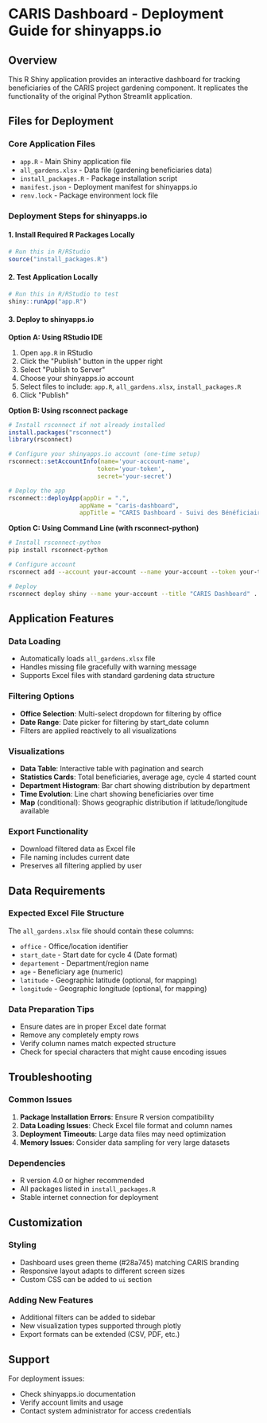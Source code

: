 # CARIS Dashboard - Deployment Guide for shinyapps.io

## Overview
This R Shiny application provides an interactive dashboard for tracking beneficiaries of the CARIS project gardening component. It replicates the functionality of the original Python Streamlit application.

## Files for Deployment

### Core Application Files
- `app.R` - Main Shiny application file
- `all_gardens.xlsx` - Data file (gardening beneficiaries data)
- `install_packages.R` - Package installation script
- `manifest.json` - Deployment manifest for shinyapps.io
- `renv.lock` - Package environment lock file

### Deployment Steps for shinyapps.io

#### 1. Install Required R Packages Locally
```r
# Run this in R/RStudio
source("install_packages.R")
```

#### 2. Test Application Locally
```r
# Run this in R/RStudio to test
shiny::runApp("app.R")
```

#### 3. Deploy to shinyapps.io

**Option A: Using RStudio IDE**
1. Open `app.R` in RStudio
2. Click the "Publish" button in the upper right
3. Select "Publish to Server"
4. Choose your shinyapps.io account
5. Select files to include: `app.R`, `all_gardens.xlsx`, `install_packages.R`
6. Click "Publish"

**Option B: Using rsconnect package**
```r
# Install rsconnect if not already installed
install.packages("rsconnect")
library(rsconnect)

# Configure your shinyapps.io account (one-time setup)
rsconnect::setAccountInfo(name='your-account-name',
                         token='your-token',
                         secret='your-secret')

# Deploy the app
rsconnect::deployApp(appDir = ".",
                    appName = "caris-dashboard",
                    appTitle = "CARIS Dashboard - Suivi des Bénéficiaires")
```

**Option C: Using Command Line (with rsconnect-python)**
```bash
# Install rsconnect-python
pip install rsconnect-python

# Configure account
rsconnect add --account your-account --name your-account --token your-token --secret your-secret --server shinyapps.io

# Deploy
rsconnect deploy shiny --name your-account --title "CARIS Dashboard" .
```

## Application Features

### Data Loading
- Automatically loads `all_gardens.xlsx` file
- Handles missing file gracefully with warning message
- Supports Excel files with standard gardening data structure

### Filtering Options
- **Office Selection**: Multi-select dropdown for filtering by office
- **Date Range**: Date picker for filtering by start_date column
- Filters are applied reactively to all visualizations

### Visualizations
- **Data Table**: Interactive table with pagination and search
- **Statistics Cards**: Total beneficiaries, average age, cycle 4 started count
- **Department Histogram**: Bar chart showing distribution by department
- **Time Evolution**: Line chart showing beneficiaries over time
- **Map** (conditional): Shows geographic distribution if latitude/longitude available

### Export Functionality
- Download filtered data as Excel file
- File naming includes current date
- Preserves all filtering applied by user

## Data Requirements

### Expected Excel File Structure
The `all_gardens.xlsx` file should contain these columns:
- `office` - Office/location identifier
- `start_date` - Start date for cycle 4 (Date format)
- `departement` - Department/region name
- `age` - Beneficiary age (numeric)
- `latitude` - Geographic latitude (optional, for mapping)
- `longitude` - Geographic longitude (optional, for mapping)

### Data Preparation Tips
- Ensure dates are in proper Excel date format
- Remove any completely empty rows
- Verify column names match expected structure
- Check for special characters that might cause encoding issues

## Troubleshooting

### Common Issues
1. **Package Installation Errors**: Ensure R version compatibility
2. **Data Loading Issues**: Check Excel file format and column names
3. **Deployment Timeouts**: Large data files may need optimization
4. **Memory Issues**: Consider data sampling for very large datasets

### Dependencies
- R version 4.0 or higher recommended
- All packages listed in `install_packages.R`
- Stable internet connection for deployment

## Customization

### Styling
- Dashboard uses green theme (#28a745) matching CARIS branding
- Responsive layout adapts to different screen sizes
- Custom CSS can be added to `ui` section

### Adding New Features
- Additional filters can be added to sidebar
- New visualization types supported through plotly
- Export formats can be extended (CSV, PDF, etc.)

## Support
For deployment issues:
- Check shinyapps.io documentation
- Verify account limits and usage
- Contact system administrator for access credentials